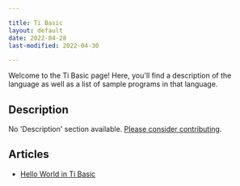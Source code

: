 ```yaml
---

title: Ti Basic
layout: default
date: 2022-04-28
last-modified: 2022-04-30

---
```


Welcome to the Ti Basic page! Here, you'll find a description of the language as well as a list of sample programs in that language.

## Description

No 'Description' section available. [Please consider contributing](https://github.com/TheRenegadeCoder/sample-programs-website).

## Articles

- [Hello World in Ti Basic](https://sampleprograms.io/projects/hello-world/ti-basic)
